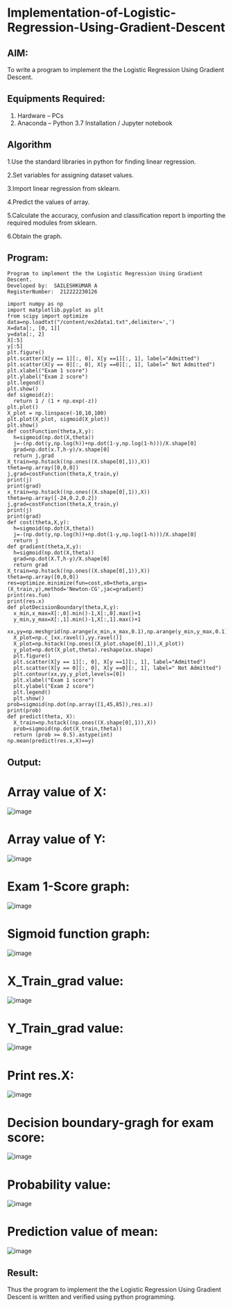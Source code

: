 # Implementation-of-Logistic-Regression-Using-Gradient-Descent

## AIM:
To write a program to implement the the Logistic Regression Using Gradient Descent.

## Equipments Required:
1. Hardware – PCs
2. Anaconda – Python 3.7 Installation / Jupyter notebook

## Algorithm

1.Use the standard libraries in python for finding linear regression.

2.Set variables for assigning dataset values.

3.Import linear regression from sklearn.

4.Predict the values of array.

5.Calculate the accuracy, confusion and classification report b importing the required modules from sklearn.

6.Obtain the graph.

## Program:
```
Program to implement the the Logistic Regression Using Gradient Descent.
Developed by:  SAILESHKUMAR A
RegisterNumber:  212222230126

import numpy as np
import matplotlib.pyplot as plt
from scipy import optimize
data=np.loadtxt("/content/ex2data1.txt",delimiter=',')
X=data[:, [0, 1]]
y=data[:, 2]
X[:5]
y[:5]
plt.figure()
plt.scatter(X[y == 1][:, 0], X[y ==1][:, 1], label="Admitted")
plt.scatter(X[y == 0][:, 0], X[y ==0][:, 1], label=" Not Admitted")
plt.xlabel("Exam 1 score")
plt.ylabel("Exam 2 score")
plt.legend()
plt.show()
def sigmoid(z):
  return 1 / (1 + np.exp(-z))
plt.plot()
X_plot = np.linspace(-10,10,100)
plt.plot(X_plot, sigmoid(X_plot))
plt.show()
def costFunction(theta,X,y):
  h=sigmoid(np.dot(X,theta))
  j=-(np.dot(y,np.log(h))+np.dot(1-y,np.log(1-h)))/X.shape[0]
  grad=np.dot(x.T,h-y)/x.shape[0]
  return j,grad
X_train=np.hstack((np.ones((X.shape[0],1)),X))
theta=np.array([0,0,0])
j,grad=costFunction(theta,X_train,y)
print(j)
print(grad)
x_train=np.hstack((np.ones((X.shape[0],1)),X))
theta=np.array([-24,0.2,0.2])
j,grad=costFunction(theta,X_train,y)
print(j)
print(grad)
def cost(theta,X,y):
  h=sigmoid(np.dot(X,theta))
  j=-(np.dot(y,np.log(h))+np.dot(1-y,np.log(1-h)))/X.shape[0]
  return j
def gradient(theta,X,y):
  h=sigmoid(np.dot(X,theta))
  grad=np.dot(X.T,h-y)/X.shape[0]
  return grad
X_train=np.hstack((np.ones((X.shape[0],1)),X))
theta=np.array([0,0,0])
res=optimize.minimize(fun=cost,x0=theta,args=(X_train,y),method='Newton-CG',jac=gradient)
print(res.fun)
print(res.x)
def plotDecisionBoundary(theta,X,y):
  x_min,x_max=X[:,0].min()-1,X[:,0].max()+1
  y_min,y_max=X[:,1].min()-1,X[:,1].max()+1
  xx,yy=np.meshgrid(np.arange(x_min,x_max,0.1),np.arange(y_min,y_max,0.1))
  X_plot=np.c_[xx.ravel(),yy.ravel()]
  X_plot=np.hstack((np.ones((X_plot.shape[0],1)),X_plot))
  y_plot=np.dot(X_plot,theta).reshape(xx.shape)
  plt.figure()
  plt.scatter(X[y == 1][:, 0], X[y ==1][:, 1], label="Admitted")
  plt.scatter(X[y == 0][:, 0], X[y ==0][:, 1], label=" Not Admitted")
  plt.contour(xx,yy,y_plot,levels=[0])
  plt.xlabel("Exam 1 score")
  plt.ylabel("Exam 2 score")
  plt.legend()
  plt.show()
prob=sigmoid(np.dot(np.array([1,45,85]),res.x))
print(prob)
def predict(theta, X):
  X_train=np.hstack((np.ones((X.shape[0],1)),X))
  prob=sigmoid(np.dot(X_train,theta))
  return (prob >= 0.5).astype(int)
np.mean(predict(res.x,X)==y)
```
## Output:
# Array value of X:
![image](https://github.com/shara56/-Implementation-of-Logistic-Regression-Using-Gradient-Descent/assets/113497104/af9e61da-025c-4e38-ab93-805585030aa8)
# Array value of Y:
![image](https://github.com/shara56/-Implementation-of-Logistic-Regression-Using-Gradient-Descent/assets/113497104/f30de9e1-e1b6-4705-9d80-4d40f7452eb1)
# Exam 1-Score graph:
![image](https://github.com/shara56/-Implementation-of-Logistic-Regression-Using-Gradient-Descent/assets/113497104/9ec57521-4c0c-4ed1-8cec-4387b7f0b18a)
# Sigmoid function graph:
![image](https://github.com/shara56/-Implementation-of-Logistic-Regression-Using-Gradient-Descent/assets/113497104/ba4b89bc-df99-4961-a2cc-c0b3f356b888)
# X_Train_grad value:
![image](https://github.com/shara56/-Implementation-of-Logistic-Regression-Using-Gradient-Descent/assets/113497104/ed807521-b815-4e20-969d-f1dc5647ef15)
# Y_Train_grad value:
![image](https://github.com/shara56/-Implementation-of-Logistic-Regression-Using-Gradient-Descent/assets/113497104/7a81a652-f8c1-475b-8db0-09726d8cbe8e)
# Print res.X:
![image](https://github.com/shara56/-Implementation-of-Logistic-Regression-Using-Gradient-Descent/assets/113497104/5cf61e9e-2465-41f3-89a0-84b4379d0de2)
# Decision boundary-gragh for exam score:
![image](https://github.com/shara56/-Implementation-of-Logistic-Regression-Using-Gradient-Descent/assets/113497104/fcf48242-2cb7-43c5-8061-3e77671778e7)
# Probability value:
![image](https://github.com/shara56/-Implementation-of-Logistic-Regression-Using-Gradient-Descent/assets/113497104/1d340c33-6400-42f4-ae6a-6d74722aaf81)
# Prediction value of mean:
![image](https://github.com/shara56/-Implementation-of-Logistic-Regression-Using-Gradient-Descent/assets/113497104/df0dfc8a-a94b-433f-8976-d4ef8ca0ff06)

## Result:
Thus the program to implement the the Logistic Regression Using Gradient Descent is written and verified using python programming.

